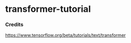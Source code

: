 # transformer-tutorial

### Credits
https://www.tensorflow.org/beta/tutorials/text/transformer <br>

